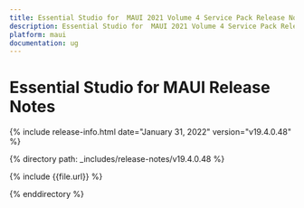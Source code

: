 ```yaml
---
title: Essential Studio for  MAUI 2021 Volume 4 Service Pack Release Notes
description: Essential Studio for  MAUI 2021 Volume 4 Service Pack Release Notes 
platform: maui
documentation: ug
---
```


# Essential Studio for  MAUI Release Notes  

{% include release-info.html date="January 31, 2022"  version="v19.4.0.48" %} 

{% directory path: _includes/release-notes/v19.4.0.48 %}

{% include {{file.url}} %}

{% enddirectory %}